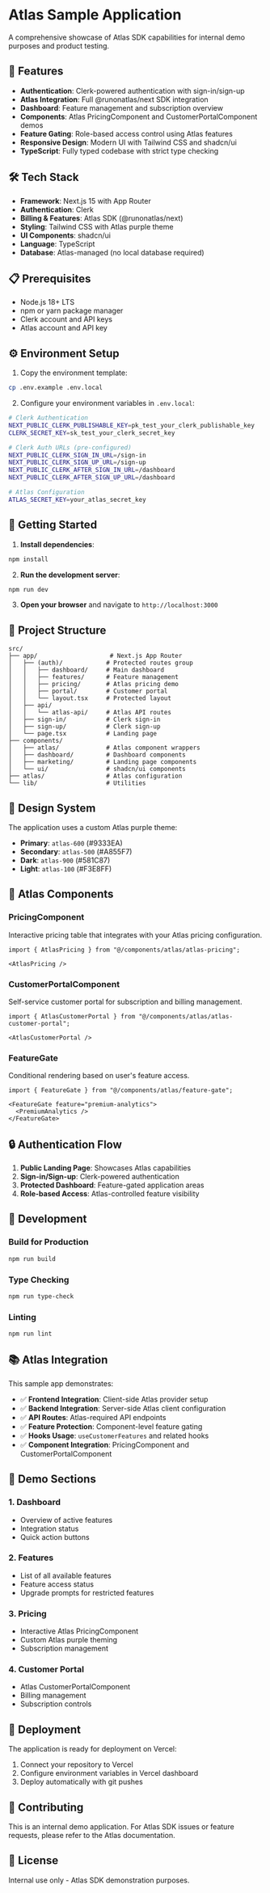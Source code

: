# Atlas Sample Application

A comprehensive showcase of Atlas SDK capabilities for internal demo purposes and product testing.

## 🚀 Features

- **Authentication**: Clerk-powered authentication with sign-in/sign-up
- **Atlas Integration**: Full @runonatlas/next SDK integration
- **Dashboard**: Feature management and subscription overview
- **Components**: Atlas PricingComponent and CustomerPortalComponent demos
- **Feature Gating**: Role-based access control using Atlas features
- **Responsive Design**: Modern UI with Tailwind CSS and shadcn/ui
- **TypeScript**: Fully typed codebase with strict type checking

## 🛠️ Tech Stack

- **Framework**: Next.js 15 with App Router
- **Authentication**: Clerk
- **Billing & Features**: Atlas SDK (@runonatlas/next)
- **Styling**: Tailwind CSS with Atlas purple theme
- **UI Components**: shadcn/ui
- **Language**: TypeScript
- **Database**: Atlas-managed (no local database required)

## 📋 Prerequisites

- Node.js 18+ LTS
- npm or yarn package manager
- Clerk account and API keys
- Atlas account and API key

## ⚙️ Environment Setup

1. Copy the environment template:
```bash
cp .env.example .env.local
```

2. Configure your environment variables in `.env.local`:

```bash
# Clerk Authentication
NEXT_PUBLIC_CLERK_PUBLISHABLE_KEY=pk_test_your_clerk_publishable_key
CLERK_SECRET_KEY=sk_test_your_clerk_secret_key

# Clerk Auth URLs (pre-configured)
NEXT_PUBLIC_CLERK_SIGN_IN_URL=/sign-in
NEXT_PUBLIC_CLERK_SIGN_UP_URL=/sign-up
NEXT_PUBLIC_CLERK_AFTER_SIGN_IN_URL=/dashboard
NEXT_PUBLIC_CLERK_AFTER_SIGN_UP_URL=/dashboard

# Atlas Configuration
ATLAS_SECRET_KEY=your_atlas_secret_key
```

## 🚀 Getting Started

1. **Install dependencies**:
```bash
npm install
```

2. **Run the development server**:
```bash
npm run dev
```

3. **Open your browser** and navigate to `http://localhost:3000`

## 📁 Project Structure

```
src/
├── app/                    # Next.js App Router
│   ├── (auth)/            # Protected routes group
│   │   ├── dashboard/     # Main dashboard
│   │   ├── features/      # Feature management
│   │   ├── pricing/       # Atlas pricing demo
│   │   ├── portal/        # Customer portal
│   │   └── layout.tsx     # Protected layout
│   ├── api/
│   │   └── atlas-api/     # Atlas API routes
│   ├── sign-in/           # Clerk sign-in
│   ├── sign-up/           # Clerk sign-up
│   └── page.tsx           # Landing page
├── components/
│   ├── atlas/             # Atlas component wrappers
│   ├── dashboard/         # Dashboard components
│   ├── marketing/         # Landing page components
│   └── ui/                # shadcn/ui components
├── atlas/                 # Atlas configuration
└── lib/                   # Utilities
```

## 🎨 Design System

The application uses a custom Atlas purple theme:

- **Primary**: `atlas-600` (#9333EA)
- **Secondary**: `atlas-500` (#A855F7)
- **Dark**: `atlas-900` (#581C87)
- **Light**: `atlas-100` (#F3E8FF)

## 🧩 Atlas Components

### PricingComponent
Interactive pricing table that integrates with your Atlas pricing configuration.

```tsx
import { AtlasPricing } from "@/components/atlas/atlas-pricing";

<AtlasPricing />
```

### CustomerPortalComponent
Self-service customer portal for subscription and billing management.

```tsx
import { AtlasCustomerPortal } from "@/components/atlas/atlas-customer-portal";

<AtlasCustomerPortal />
```

### FeatureGate
Conditional rendering based on user's feature access.

```tsx
import { FeatureGate } from "@/components/atlas/feature-gate";

<FeatureGate feature="premium-analytics">
  <PremiumAnalytics />
</FeatureGate>
```

## 🔒 Authentication Flow

1. **Public Landing Page**: Showcases Atlas capabilities
2. **Sign-in/Sign-up**: Clerk-powered authentication
3. **Protected Dashboard**: Feature-gated application areas
4. **Role-based Access**: Atlas-controlled feature visibility

## 🧪 Development

### Build for Production
```bash
npm run build
```

### Type Checking
```bash
npm run type-check
```

### Linting
```bash
npm run lint
```

## 📚 Atlas Integration

This sample app demonstrates:

- ✅ **Frontend Integration**: Client-side Atlas provider setup
- ✅ **Backend Integration**: Server-side Atlas client configuration
- ✅ **API Routes**: Atlas-required API endpoints
- ✅ **Feature Protection**: Component-level feature gating
- ✅ **Hooks Usage**: `useCustomerFeatures` and related hooks
- ✅ **Component Integration**: PricingComponent and CustomerPortalComponent

## 🎯 Demo Sections

### 1. Dashboard
- Overview of active features
- Integration status
- Quick action buttons

### 2. Features
- List of all available features
- Feature access status
- Upgrade prompts for restricted features

### 3. Pricing
- Interactive Atlas PricingComponent
- Custom Atlas purple theming
- Subscription management

### 4. Customer Portal
- Atlas CustomerPortalComponent
- Billing management
- Subscription controls

## 🚀 Deployment

The application is ready for deployment on Vercel:

1. Connect your repository to Vercel
2. Configure environment variables in Vercel dashboard
3. Deploy automatically with git pushes

## 🤝 Contributing

This is an internal demo application. For Atlas SDK issues or feature requests, please refer to the Atlas documentation.

## 📄 License

Internal use only - Atlas SDK demonstration purposes.
